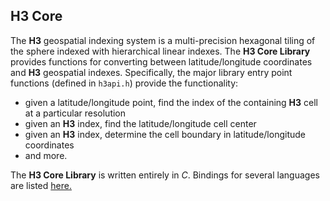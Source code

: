 H3 Core
---

The __H3__ geospatial indexing system is a multi-precision hexagonal tiling of the sphere indexed with hierarchical linear indexes. The __H3 Core Library__ provides functions for converting between latitude/longitude coordinates and __H3__ geospatial indexes. Specifically, the major library entry point functions (defined in `h3api.h`) provide the functionality:

* given a latitude/longitude point, find the index of the containing __H3__ cell at a particular resolution
* given an __H3__ index, find the latitude/longitude cell center
* given an __H3__ index, determine the cell boundary in latitude/longitude coordinates
* and more.

The __H3 Core Library__ is written entirely in _C_. Bindings for several languages are listed <a href="#/documentation/community/bindings">here.</a>
